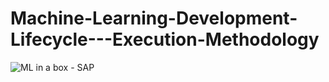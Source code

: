 # Machine-Learning-Development-Lifecycle---Execution-Methodology

![ML in a box - SAP](https://github.com/Vaibhav-sa30/Machine-Learning-Development-Lifecycle---Execution-Methodology/assets/86743451/8936e4c5-0b91-4a58-8ed7-1d90242107af)

